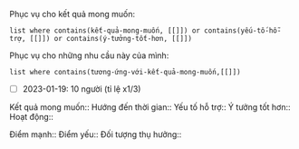 Phục vụ cho kết quả mong muốn:
```dataview
list where contains(kết-quả-mong-muốn, [[]]) or contains(yếu-tố-hỗ-trợ, [[]]) or contains(ý-tưởng-tốt-hơn, [[]]) 
```
Phục vụ cho những nhu cầu này của mình:
```dataview
list where contains(tương-ứng-với-kết-quả-mong-muốn,[[]])
```
- [ ] 2023-01-19: 10 người (tỉ lệ x1/3)

Kết quả mong muốn::
Hướng đến thời gian::
Yếu tố hỗ trợ::
Ý tưởng tốt hơn::
Hoạt động::

Điểm mạnh::
Điểm yếu::
Đối tượng thụ hưởng::
